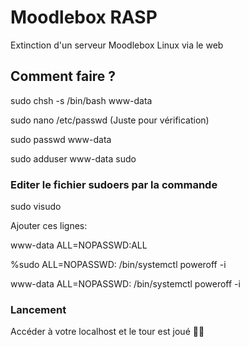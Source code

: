 # Moodlebox RASP
Extinction d'un serveur Moodlebox Linux via le web


## Comment faire ?

sudo chsh -s /bin/bash www-data

sudo nano /etc/passwd (Juste pour vérification)

sudo passwd www-data

sudo adduser www-data sudo


### Editer le fichier sudoers par la commande

sudo visudo

Ajouter ces lignes:

www-data   ALL=NOPASSWD:ALL

%sudo   ALL=NOPASSWD: /bin/systemctl poweroff -i

www-data ALL=NOPASSWD: /bin/systemctl poweroff -i


### Lancement 

Accéder à votre localhost et le tour est joué 💪👊
